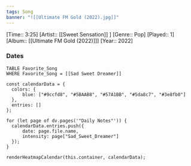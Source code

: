 ```yaml
---
tags: Song  
banner: "![[Ultimate FM Gold (2022).jpg]]"
---
```

[Time:: 3:25]
[Artist:: [[Sweet Sensation]] ]
[Genre:: Pop]
[Played:: 1]
[Album:: [[Ultimate FM Gold (2022)]]]
[Year:: 2022]
### Dates
````dataview
TABLE Favorite_Song
WHERE Favorite_Song = [[Sad Sweet Dreamer]]
````
  ```dataviewjs
const calendarData = { 
	colors: { 
		blue: ["#9ccfd8", "#5BAAB8", "#57A1BB", "#5da8c7", "#3e8fb0"] 
	}, 
	entries: [] 
}; 

for (let page of dv.pages('"Daily Notes"')) { 
	calendarData.entries.push({ 
		date: page.file.name, 
		intensity: page["Sad_Sweet_Dreamer"]
	}); 
} 

renderHeatmapCalendar(this.container, calendarData);
```
